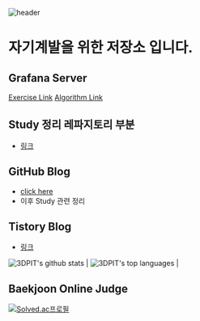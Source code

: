![header](https://capsule-render.vercel.app/api?type=slice&color=auto&height=300&section=header&text=StudySpace%203DPIT&fontSize=90)
# 자기계발을 위한 저장소 입니다.

## Grafana Server
[Exercise Link](http://kyeongmin.iptime.org:3000/d/7iZhYOPnk/exercise?orgId=1&from=1644765110519&to=1649949110519)
[Algorithm Link](http://kyeongmin.iptime.org:3000/d/WDdGepy7k/algorithm?orgId=1&from=1640962800000&to=1672498799999)
## Study 정리 레파지토리 부분
- [링크](https://github.com/3DPIT/study/tree/master/02.studyData)
## GitHub Blog 
- [click here](https://3dpit.github.io)
- 이후 Study 관련 정리

## Tistory Blog
- [링크](https://3dpit.tistory.com/)

![3DPIT's github stats](https://github-readme-stats.vercel.app/api?username=3DPIT&show_icons=true&title_color=f6c32c&icon_color=f6c32c&text_color=9f9f9f&bg_color=151515&count_private=true) | ![3DPIT's top languages](https://github-readme-stats.vercel.app/api/top-langs/?username=3DPIT&show_icons=true&title_color=f6c32c&icon_color=f6c32c&text_color=9f9f9f&bg_color=151515&count_private=true&layout=compact) |

 ## Baekjoon Online Judge
 
 [![Solved.ac프로필](http://mazassumnida.wtf/api/v2/generate_badge?boj=ferrari0817)](https://solved.ac/ferrari0817)
<!--
**3DPIT/3DPIT** is a ✨ _special_ ✨ repository because its `README.md` (this file) appears on your GitHub profile.
Here are some ideas to get you started:

- 🔭 I’m currently working on ...
- 🌱 I’m currently learning ...
- 👯 I’m looking to collaborate on ...
- 🤔 I’m looking for help with ...
- 💬 Ask me about ...
- 📫 How to reach me: ...
- 😄 Pronouns: ...
- ⚡ Fun fact: ...
-->
